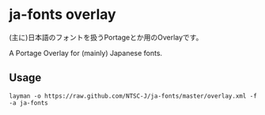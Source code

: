 # ja-fonts overlay
(主に)日本語のフォントを扱うPortageとか用のOverlayです。


A Portage Overlay for (mainly) Japanese fonts.


## Usage

```
layman -o https://raw.github.com/NTSC-J/ja-fonts/master/overlay.xml -f -a ja-fonts
```

